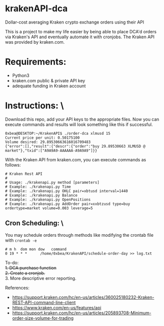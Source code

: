 # krakenAPI-dca
Dollar-cost averaging Kraken crypto exchange orders using their API

This is a project to make my life easier by being able to place DCA'd orders via Kraken's API and eventually automate it with cronjobs. The Kraken API was provided by kraken.com.

# Requirements:
* Python3
* kraken.com public & private API key
* adequate funding in Kraken account

# Instructions: \
Download this repo, add your API keys to the appropriate files. Now you can execute commands and results will look something like this if successful.

```
0xbea@DESKTOP:~/KrakenAPI$ ./order-dca xlmusd 15
Current price per unit: 0.50175100
Volume desired: 29.89530663616016709483
{"error":[],"result":{"descr":{"order":"buy 29.89530663 XLMUSD @ market"},"txid":["A9A9A9-AAAAAA-A9A9A9"]}}
```

With the Kraken API from kraken.com, you can execute commands as follows:
```
# Kraken Rest API
#
# Usage: ./krakenapi.py method [parameters]
# Example: ./krakenapi.py Time
# Example: ./krakenapi.py OHLC pair=xbtusd interval=1440
# Example: ./krakenapi.py Balance
# Example: ./krakenapi.py OpenPositions
# Example: ./krakenapi.py AddOrder pair=xxbtzusd type=buy ordertype=market volume=0.003 leverage=5
```

## Cron Scheduling: \
You may schedule orders through methods like modifying the crontab file with `crontab -e`
```
# m h  dom mon dow   command
0 19 * * *      /home/0xbea/KrakenAPI/schedule-order-day >> log.txt
```

To-do: \
~~1. DCA purchase function~~ \
~~2. Create a cronjob.~~ \
3. More descriptive error reporting.

References:
* https://support.kraken.com/hc/en-us/articles/360025180232-Kraken-REST-API-command-line-client
* https://www.kraken.com/en-us/features/api
* https://support.kraken.com/hc/en-us/articles/205893708-Minimum-order-size-volume-for-trading
